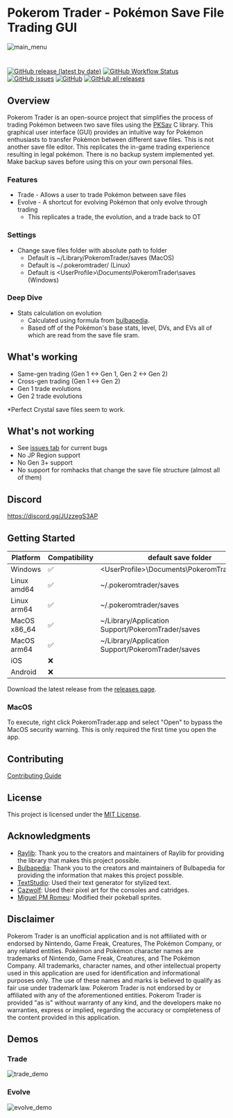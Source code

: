 # Pokerom Trader - Pokémon Save File Trading GUI

![main_menu](https://github.com/savaughn/pokerom-trader/assets/25937456/78ef12ba-b04c-471d-a1b2-36bc55ab731e)

#
[![GitHub release (latest by date)](https://img.shields.io/github/v/release/savaughn/pokerom-trader)](https://github.com/savaughn/pokerom-trader/releases) [![GitHub Workflow Status](https://img.shields.io/github/actions/workflow/status/savaughn/pokerom-trader/build-macos.yml?branch=main)](https://github.com/savaughn/pokerom-trader/actions) [![GitHub issues](https://img.shields.io/github/issues/savaughn/pokerom-trader)](https://github.com/savaughn/pokerom-trader/issues) [![GitHub](https://img.shields.io/github/license/savaughn/pokerom-trader)](https://github.com/savaughn/pokerom-trader/blob/main/LICENSE) [![GitHub all releases](https://img.shields.io/github/downloads/savaughn/pokerom-trader/total)](https://github.com/savaughn/pokerom-trader/releases)

## Overview

Pokerom Trader is an open-source project that simplifies the process of trading Pokémon between two save files using the [PKSav](https://github.com/savaughn/pksav) C library. This graphical user interface (GUI) provides an intuitive way for Pokémon enthusiasts to transfer Pokémon between different save files. This is not another save file editor. This replicates the in-game trading experience resulting in legal pokémon.
There is no backup system implemented yet. Make backup saves before using this on your own personal files.

### Features
- Trade - Allows a user to trade Pokémon between save files
- Evolve - A shortcut for evolving Pokémon that only evolve through trading
  - This replicates a trade, the evolution, and a trade back to OT

### Settings 

- Change save files folder with absolute path to folder
  - Default is ~/Library/PokeromTrader/saves (MacOS)
  - Default is ~/.pokeromtrader/ (Linux)
  - Default is \<UserProfile\>\\Documents\\PokeromTrader\\saves (Windows)

### Deep Dive
- Stats calculation on evolution
  - Calculated using formula from [bulbapedia](https://bulbapedia.bulbagarden.net/wiki/Stats).
  - Based off of the Pokémon's base stats, level, DVs, and EVs all of which are read from the save file sram.

## What's working

- Same-gen trading  (Gen 1 <-> Gen 1, Gen 2 <-> Gen 2)
- Cross-gen trading (Gen 1 <-> Gen 2)
- Gen 1 trade evolutions
- Gen 2 trade evolutions

*Perfect Crystal save files seem to work.

## What's not working
- See [issues tab](https://github.com/savaughn/pokerom-trader/issues) for current bugs 
- No JP Region support
- No Gen 3+ support
- No support for romhacks that change the save file structure (almost all of them)

## Discord
https://discord.gg/JUzzegS3AP

## Getting Started

| Platform          | Compatibility   | default save folder |
|-------------------|-----------------|---------|
| Windows           | ✅ | \<UserProfile\>\\Documents\\PokeromTrader\\saves
| Linux amd64       | ✅ |~/.pokeromtrader/saves
| Linux arm64       | ✅ |~/.pokeromtrader/saves
| MacOS x86_64      | ✅  |~/Library/Application Support/PokeromTrader/saves 
| MacOS arm64       | ✅  |~/Library/Application Support/PokeromTrader/saves 
| iOS               | ❌  |
| Android           | ❌  |


Download the latest release from the [releases page](https://github.com/savaughn/pokerom-trader/releases).

### MacOS
To execute, right click PokeromTrader.app and select "Open" to bypass the MacOS security warning. This is only required the first time you open the app.

## Contributing
 
 [Contributing Guide](CONTRIBUTING.md)

## License

This project is licensed under the [MIT License](LICENSE).

## Acknowledgments

- [Raylib](www.github.com/raysan5/raylib): Thank you to the creators and maintainers of Raylib for providing the library that makes this project possible.
- [Bulbapedia](https://bulbapedia.bulbagarden.net/wiki/Main_Page): Thank you to the creators and maintainers of Bulbapedia for providing the information that makes this project possible.
- [TextStudio](https://www.textstudio.com/logo/pokemon-3d-text-318): Used their text generator for stylized text.
- [Cazwolf](https://cazwolf.itch.io/caz-pixel-consoles): Used their pixel art for the consoles and catridges.
- [Miguel PM Romeu](https://miguel-pm-romeu.itch.io/pack-of-pokeballs): Modified their pokeball sprites.

## Disclaimer
Pokerom Trader is an unofficial application and is not affiliated with or endorsed by Nintendo, Game Freak, Creatures, The Pokémon Company, or any related entities. Pokémon and Pokémon character names are trademarks of Nintendo, Game Freak, Creatures, and The Pokémon Company. All trademarks, character names, and other intellectual property used in this application are used for identification and informational purposes only. The use of these names and marks is believed to qualify as fair use under trademark law. Pokerom Trader is not endorsed by or affiliated with any of the aforementioned entities. Pokerom Trader is provided "as is" without warranty of any kind, and the developers make no warranties, express or implied, regarding the accuracy or completeness of the content provided in this application.

## Demos
### Trade

![trade_demo](https://github.com/savaughn/pokerom-trader/assets/25937456/d33ebe5f-d3ab-4b58-b67e-9cc4a8c7633f)

### Evolve

![evolve_demo](https://github.com/savaughn/pokerom-trader/assets/25937456/4e97170c-d3ed-44ee-9fe5-19c5c25792ee)

